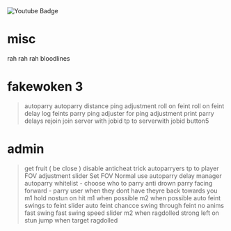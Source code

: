 <div id="badges">
  <img src="[https://img.shields.io/badge/YouTube-red?style=for-the-badge&logo=youtube&logoColor=white](https://www.google.com/imgres?imgurl=https%3A%2F%2Fmedia.tenor.com%2FtGeKV2_7w2MAAAAC%2Fjoe-emoti.gif&imgrefurl=https%3A%2F%2Ftenor.com%2Fview%2Fjoe-emoti-guy-face-palm-gif-25544303&tbnid=a_gUYI6lV8un9M&vet=12ahUKEwi63LHwjqz8AhV6V6QEHcVTAWsQMygDegUIARDrAQ..i&docid=_bQIPP26axZiJM&w=498&h=418&q=joe%20emoji&ved=2ahUKEwi63LHwjqz8AhV6V6QEHcVTAWsQMygDegUIARDrAQ)" alt="Youtube Badge"/>
</div>

# misc
rah rah rah
bloodlines


# fakewoken 3
> autoparry
> autoparry distance
> ping adjustment
> roll on feint
> roll on feint delay
> log feints
> parry ping adjuster for ping adjustment
> print parry delays
> rejoin
> join server with jobid
> tp to serverwith jobid button5
  # admin
  > get fruit ( be close )
  > disable anticheat
> trick autoparryers
> tp to player
> FOV adjustment slider
> Set FOV Normal
> use autoparry delay manager
> autoparry whitelist - choose who to parry
> anti drown
> parry facing forward - parry user when they dont have theyre back towards you
> m1 hold
> nostun on hit
> m1 when possible
> m2 when possible
> auto feint
> swings to feint slider
> auto feint chancce
> swing through feint
> no anims
> fast swing
> fast swing speed slider
> m2 when ragdolled
> strong left on stun
> jump when target ragdolled
